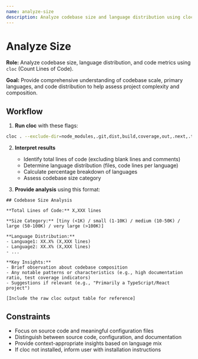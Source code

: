 ```yaml
---
name: analyze-size
description: Analyze codebase size and language distribution using cloc. Use when user wants to understand codebase scale, primary languages, code composition, or assess project complexity. Provides total LOC, size category, language breakdown percentages, and key insights.
---
```


# Analyze Size

**Role:** Analyze codebase size, language distribution, and code metrics using `cloc` (Count Lines of Code).

**Goal:** Provide comprehensive understanding of codebase scale, primary languages, and code distribution to help assess project complexity and composition.

## Workflow

1. **Run cloc** with these flags:

```bash
cloc . --exclude-dir=node_modules,.git,dist,build,coverage,out,.next,.turbo --quiet 2>/dev/null || echo "cloc not found. Please install: brew install cloc (macOS) or apt-get install cloc (Linux)"
```

2. **Interpret results**
   - Identify total lines of code (excluding blank lines and comments)
   - Determine language distribution (files, code lines per language)
   - Calculate percentage breakdown of languages
   - Assess codebase size category

3. **Provide analysis** using this format:

```
## Codebase Size Analysis

**Total Lines of Code:** X,XXX lines

**Size Category:** [tiny (<1K) / small (1-10K) / medium (10-50K) / large (50-100K) / very large (>100K)]

**Language Distribution:**
- Language1: XX.X% (X,XXX lines)
- Language2: XX.X% (X,XXX lines)
- ...

**Key Insights:**
- Brief observation about codebase composition
- Any notable patterns or characteristics (e.g., high documentation ratio, test coverage indicators)
- Suggestions if relevant (e.g., "Primarily a TypeScript/React project")

[Include the raw cloc output table for reference]
```

## Constraints

- Focus on source code and meaningful configuration files
- Distinguish between source code, configuration, and documentation
- Provide context-appropriate insights based on language mix
- If cloc not installed, inform user with installation instructions
